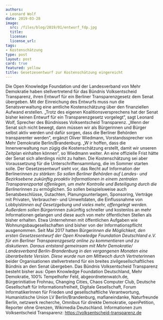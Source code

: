 ```yaml
---
authors: 
- Leonard Wolf
date: 2019-03-28
image:
  src: /files/blog/2019/01/entwurf_fdp.jpg
  title: 
  license: 
  license_url: 
tags:
- Kostenschätzung
type: post
layout: post
card: true
featured: yellow
title: Gesetzesentwurf zur Kostenschätzung eingereicht
---
```


Die Open Knowledge Foundation und der Landesverband von Mehr Demokratie haben stellvertretend für das Bündnis ​Volksentscheid Transparenz​, ihren Entwurf für ein Berliner Transparenzgesetz dem Senat übergeben.​ ​Mit der Einreichung des Entwurfs muss nun die Senatsverwaltung eine amtliche Kostenschätzung über den finanziellen Aufwand erstellen.
„Trotz des eigenen Koalitionsversprechens hat der Senat bisher keinen Entwurf für ein Transparenzgesetz vorgelegt”, sagt Leonard Wolf, Sprecher des Bündnisses ​Volksentscheid Transparenz. ​„Wenn der Senat sich nicht bewegt, dann müssen wir als Bürgerinnen und Bürger selbst aktiv werden und dafür sorgen, dass die Berliner Behörden transparenter werden”, ergänzt Oliver Wiedmann, Vorstandssprecher von ​Mehr Demokratie Berlin/Brandenburg​. „W​ ir hoffen, dass die Innenverwaltung nun zügig die Kostenschätzung erstellt​, damit wir unseren Zeitplan einhalten können”, so Wiedmann weiter.
An eine offizielle Frist hätte der Senat sich allerdings nicht zu halten. Die Kostenschätzung sei aber Voraussetzung für die Unterschriftensammlung, die im Sommer starten solle.
Der Gesetzesentwurf sieht vor, das Recht auf Information der Berliner*innen zu stärken: So sollen Berliner Behörden auf Landes- und Bezirksebene zukünftig proaktiv Informationen in einem zentralen Transparenzportal offenlegen, um mehr Kontrolle und Beteiligung durch die Berliner*innen zu ermöglichen. So sollen beispielsweise auch Senatsbeschlüsse, Gutachten, Planungsunterlagen, Sponsoring, Verträge mit Privaten, Verbraucher- und Umweltdaten, die Einflussnahme von Lobbyist*innen auf Gesetzgebung und vieles mehr, offengelegt werden. Außerdem sollen Bürger*innen zukünftig schneller und kostenlos an mehr Informationen gelangen und diese auch von mehr öffentlichen Stellen als bisher erhalten. Etwa Unternehmen mit öffentlichen Aufgaben wie Wohnungsbaugesellschaften sind bisher von der Informationspflicht ausgenommen.
Seit Mai 2017 hatten Bürger*innen die Möglichkeit, den ersten Gesetzesentwurf der ​Open Knowledge Foundation Deutschland e.V. für ein Berliner Transparenzgesetz online zu kommentieren und zu diskutieren. Daraus entstand gemeinsam mit ​Mehr Demokratie/ Landesverband Berlin-Brandenburg in den vergangenen Monaten eine überarbeitete Version. Diese wurde nun am Mittwoch durch Vertreter*innen beider Organisationen stellvertretend für ein breites zivilgesellschaftliches Bündnis an den Senat übergeben.
Das Bündnis ​Volksentscheid Transparenz ​besteht bisher aus: Open Knowledge Foundation Deutschland, Mehr Demokratie, 100% Tempelhofer Feld, abgeordnetenwatch.de, Bürgerinitiative Frohnau, Changing Cities, Chaos Computer Club, Deutsche Gesellschaft für Informationsfreiheit, Digitale Gesellschaft, Forum InformatikerInnen für Frieden und gesellschaftliche Verantwortung, Humanistische Union LV Berlin/Brandenburg, mafianeindanke, Naturfreunde Berlin, netzwerk recherche, Omnibus für direkte Demokratie, openPetition, Reporter ohne Grenzen, Wikimedia Deutschland.
Informationen zum Volksentscheid Transparenz: ​https://volksentscheid-transparenz.de
